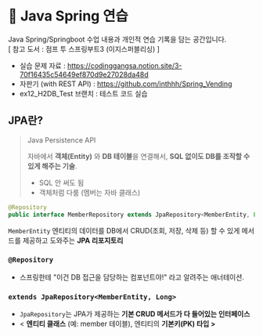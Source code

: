 # 📍 Java Spring 연습
Java Spring/Springboot 수업 내용과 개인적 연습 기록을 담는 공간입니다.<br>
[ 참고 도서 : 점프 투 스프링부트3 (이지스퍼블리싱) ]

- 실습 문제 자료 : https://codinggangsa.notion.site/3-70f16435c54649ef870d9e27028da48d
- 자판기 (with REST API) : https://github.com/inthhh/Spring_Vending
- ex12_H2DB_Test 브랜치 : 테스트 코드 실습

## JPA란?

> Java Persistence API
> 
> 
> 자바에서 **객체(Entity)** 와 **DB 테이블**을 연결해서, **SQL 없이도 DB를 조작할 수 있게 해주는 기술**.
> 
> - SQL 안 써도 됨
> - 객체처럼 다룸 (멤버는 자바 클래스)

```java
@Repository
public interface MemberRepository extends JpaRepository<MemberEntity, Long>
```

`MemberEntity` 엔티티의 데이터를 DB에서 CRUD(조회, 저장, 삭제 등) 할 수 있게 메서드를 제공하고 도와주는 **JPA 리포지토리**

### `@Repository`

- 스프링한테 "이건 DB 접근을 담당하는 컴포넌트야!" 라고 알려주는 애너테이션.

### `extends JpaRepository<MemberEntity, Long>`

- `JpaRepository`는 JPA가 제공하는 **기본 CRUD 메서드가 다 들어있는 인터페이스**
- < **엔티티 클래스** (예: member 테이블), 엔티티의 **기본키(PK) 타입 >**
